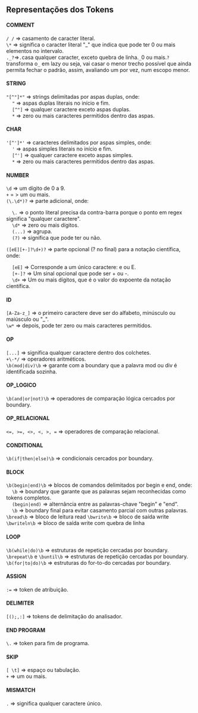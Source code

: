 ## Representações dos Tokens

#### COMMENT

`/ /` => casamento de caracter literal.<br>
`\*` => significa o caracter literal "_" que indica que pode ter 0 ou mais elementos no intervalo.<br>
`._?`=>`.`casa qualquer caracter, exceto quebra de linha.`_`0 ou mais.`?`transforma o`_` em lazy ou seja, vai casar o menor trecho possível que ainda permita fechar o padrão, assim, avaliando um por vez, num escopo menor.<br>

#### STRING

`"[^"]*"` => strings delimitadas por aspas duplas, onde:<br>
&nbsp;&nbsp;&nbsp;&nbsp;`"` => aspas duplas literais no início e fim.<br>
&nbsp;&nbsp;&nbsp;&nbsp;`[^"]` => qualquer caractere exceto aspas duplas.<br>
&nbsp;&nbsp;&nbsp;&nbsp;`*` => zero ou mais caracteres permitidos dentro das aspas.<br>

#### CHAR

`'[^']*'` => caracteres delimitados por aspas simples, onde:<br>
&nbsp;&nbsp;&nbsp;&nbsp;`'` => aspas simples literais no início e fim.<br>
&nbsp;&nbsp;&nbsp;&nbsp;`[^']` => qualquer caractere exceto aspas simples.<br>
&nbsp;&nbsp;&nbsp;&nbsp;`*` => zero ou mais caracteres permitidos dentro das aspas.<br>

#### NUMBER

`\d` => um dígito de 0 a 9.<br>
`+` = > um ou mais.<br>
`(\.\d*)?` => parte adicional, onde:

&nbsp;&nbsp;&nbsp;&nbsp;`\.` => o ponto literal precisa da contra-barra porque o ponto em regex significa "qualquer caractere".<br>
&nbsp;&nbsp;&nbsp;&nbsp;`\d*` => zero ou mais dígitos.<br>
&nbsp;&nbsp;&nbsp;&nbsp;`(...)` => agrupa.<br>
&nbsp;&nbsp;&nbsp;&nbsp;`(?)` => significa que pode ter ou não.<br>

`([eE][+-]?\d+)?` => parte opcional (? no final) para a notação científica, onde:

&nbsp;&nbsp;&nbsp;&nbsp;`[eE]` => Corresponde a um único caractere: e ou E.<br>
&nbsp;&nbsp;&nbsp;&nbsp;`[+-]?` => Um sinal opcional que pode ser + ou -.<br>
&nbsp;&nbsp;&nbsp;&nbsp;`\d+` => Um ou mais dígitos, que é o valor do expoente da notação científica.<br>

#### ID

`[A-Za-z_]` => o primeiro caractere deve ser do alfabeto, minúsculo ou maiúsculo ou "\_".<br>
`\w*` => depois, pode ter zero ou mais caracteres permitidos.<br>

#### OP

`[...]` => significa qualquer caractere dentro dos colchetes.<br>
`+\-*/` => operadores aritméticos.<br>
`\b(mod|div)\b` => garante com a boundary que a palavra mod ou div é identificada sozinha.<br>

#### OP_LOGICO

`\b(and|or|not)\b` => operadores de comparação lógica cercados por boundary.

#### OP_RELACIONAL

`<=, >=, <>, <, >, =` => operadores de comparação relacional.

#### CONDITIONAL

`\b(if|then|else)\b` => condicionais cercados por boundary.

#### BLOCK

`\b(begin|end)\b` => blocos de comandos delimitados por begin e end, onde:<br>
&nbsp;&nbsp;&nbsp;&nbsp;`\b` => boundary que garante que as palavras sejam reconhecidas como tokens completos.<br>
&nbsp;&nbsp;&nbsp;&nbsp;`(begin|end)` => alternância entre as palavras-chave "begin" e "end".<br>
&nbsp;&nbsp;&nbsp;&nbsp;`\b` => boundary final para evitar casamento parcial com outras palavras.<br>
`\bread\b` => bloco de leitura read
`\bwrite\b` => bloco de saída write
`\bwriteln\b` => bloco de saída write com quebra de linha

#### LOOP

`\b(while|do)\b` => estruturas de repetição cercadas por boundary.
`\brepeat\b` e `\buntil\b` => estruturas de repetição cercadas por boundary.
`\b(for|to|do)\b` => estruturas do for-to-do cercadas por boundary.

#### ASSIGN

`:=` => token de atribuição.

#### DELIMITER

`[();,:]` => tokens de delimitação do analisador.

#### END PROGRAM

`\.` => token para fim de programa.

#### SKIP

`[ \t]` => espaço ou tabulação.<br>
`+` => um ou mais.<br>

#### MISMATCH

`.` => significa qualquer caractere único.<br>
